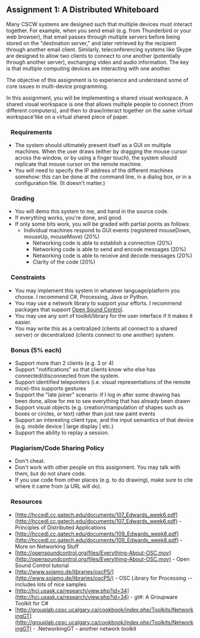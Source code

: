 

## Assignment 1: A Distributed Whiteboard



Many CSCW systems are designed such that multiple devices must interact together.  For example, when you send email (e.g. from Thunderbird or your web browser), that email passes through multiple servers before being stored on the "destination server," and later retrieved by the recipient through another email client.  Similarly, teleconferencing systems like Skype are designed to allow two clients to connect to one another (potentially through another server), exchanging video and audio information.  The key is that multiple computing devices are interacting with one another.

The objective of this assignment is to experience and understand some of core issues in multi-device programming.

In this assignment, you will be implementing a shared visual workspace.  A shared visual workspace is one that allows multiple people to connect (from different computers), and then to draw/interact together on the same virtual workspace'like on a virtual shared piece of paper.

###   Requirements

* The system should ultimately present itself as a GUI on multiple machines.  When the user draws (either by dragging the mouse cursor across the window, or by using a finger touch), the system should replicate that mouse cursor on the remote machine.
* You will need to specify the IP address of the different machines somehow: this can be done at the command line, in a dialog box, or in a configuration file. (It doesn't matter.)

###   Grading

* You will demo this system to me, and hand in the source code.
* If everything works, you're done, and good.
* If only some bits work, you will be graded with partial points as follows:
    * Individual machines respond to GUI events (registered mouseDown, mouseUp, mouseMove) (20%)
        * Networking code is able to establish a connection (20%)
        * Networking code is able to send and encode messages (20%)
        * Networking code is able to receive and decode messages (20%)
        * Clarity of the code (20%)

###   Constraints

* You may implement this system in whatever language/platform you choose.  I recommend C#, Processing, Java or Python.
* You may use a network library to support your efforts. I recommend packages that support [Open Sound Control](http://opensoundcontrol.org/implementations).
* You may use any sort of toolkit/library for the user interface if it makes it easier.
* You may write this as a centralized (clients all connect to a shared server) or decentralized (clients connect to one another) system.

###   Bonus  (5% each)

* Support more than 2 clients (e.g. 3 or 4)
* Support "notifications" so that clients know who else has connected/disconnected from the system.
* Support identified telepointers (i.e. visual representations of the remote mice)-this supports gestures
* Support the "late joiner" scenario: if I log in after some drawing has been done, allow for me to see everything that has already been drawn
* Support visual objects (e.g. creation/manipulation of shapes such as boxes or circles, or text) rather than just raw paint events
* Support an interesting client type, and the input semantics of that device (e.g. mobile device | large display | etc.)
* Support the ability to replay a session.

###   Plagiarism/Code Sharing Policy

* Don't cheat.
* Don't work with other people on this assignment. You may talk with them, but do not share code.
* If you use code from other places (e.g. to do drawing), make sure to cite where it came from (a URL will do).

###   Resources

* [http://hccedl.cc.gatech.edu/documents/107_Edwards_week6.pdf](http://hccedl.cc.gatech.edu/documents/107_Edwards_week6.pdf) - Principles of Distributed Applications
* [http://hccedl.cc.gatech.edu/documents/109_Edwards_week8.pdf](http://hccedl.cc.gatech.edu/documents/109_Edwards_week8.pdf) - More on Networking Stuff
* [http://opensoundcontrol.org/files/Everything-About-OSC.mov](http://opensoundcontrol.org/files/Everything-About-OSC.mov) - Open Sound Control tutorial
* [http://www.sojamo.de/libraries/oscP5/](http://www.sojamo.de/libraries/oscP5/) - OSC Library for Processing -- includes lots of nice samples
* [http://hci.usask.ca/research/view.php?id=34](http://hci.usask.ca/research/view.php?id=34) - gt#: A Groupware Toolkit for C#
* [http://grouplab.cpsc.ucalgary.ca/cookbook/index.php/Toolkits/NetworkingGT](http://grouplab.cpsc.ucalgary.ca/cookbook/index.php/Toolkits/NetworkingGT) - .NetworkingGT - another network toolkit
